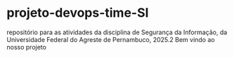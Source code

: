 # projeto-devops-time-SI
repositório para as atividades da disciplina de Segurança da Informação, da Universidade Federal do Agreste de Pernambuco, 2025.2
Bem vindo ao nosso projeto
